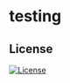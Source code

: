 # testing


## License
[![License](https://img.shields.io/badge/License-license-blue.svg)](https://opensource.org/licenses/license)


